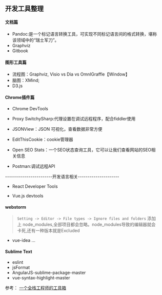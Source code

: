 ## 开发工具整理

#### 文档篇
- Pandoc:是一个标记语言转换工具，可实现不同标记语言间的格式转换，堪称该领域中的“瑞士军刀”。
- Graphviz
- Gitbook

#### 图形工具篇

- 流程图：Graphviz, Visio vs Dia vs OmnIGraffle【Window】
- 脑图：XMind;
- D3.js

#### Chrome插件篇


- Chrome DevTools

- Proxy SwitchySharp:代理设置在调试远程程序，配合fiddler使用

- JSONView：JSON 可视化，查看数据非常方便

- EditThisCookie：cookie管理器

- Open SEO Stats：一个SEO状态查询工具，它可以让我们查看网站的SEO相关信息

- Postman:调试远程API

------------------------开发语言相关---------------------

- React Developer Tools

- Vue.js devtools

#### webstorm
> `Setting -> Editor -> File types -> Ignore files and folders` 添加上 node_modules,全部项目都会忽略。node_modules导致的编辑器就会卡死,还有一种版本就是Excluded
- vue-idea
...

#### Sublime Text

- eslint
- jsFormat
- AngularJS-sublime-package-master
- vue-syntax-highlight-master



参考：
[一个全栈工程师的工具箱](http://toolbox.phodal.com/#%E7%AC%94%E8%AE%B0%E6%9C%AC%E6%94%AF%E6%9E%B6%E6%8A%98%E5%8F%A0)